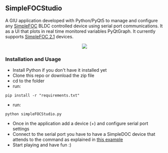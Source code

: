 ## SimpleFOCStudio

A GIU application developed  with Python/PyQt5 to manage and configure any [SimpleFOC](https://github.com/simplefoc)  BLDC controlled device using serial port communications. It as a UI that plots in real time monitored variables PyQtGraph. It currently supports [SimpleFOC 2.1](https://github.com/simplefoc/Arduino-FOC/releases/tag/v2.1) devices. 

<p align="center">
  <img  src="./DOC/new_gif.gif">
  <!-- <img src="./DOC/treeview.png"> -->
</p>

### Installation and Usage

- Install Python if you don't have it installed yet 
- Clone this repo or download the zip file
- cd to the folder
- run: 
```
pip install -r "requirements.txt"
```
- run: 
```
python simpleFOCStudio.py
```
- Once in the application add a device (+) and configure serial port settings
- Connect to the serial port you have to have a SimpleDOC device that 
attends to the command as explained in [this example](https://docs.simplefoc.com/communication)
- Start playing  and have fun :)
